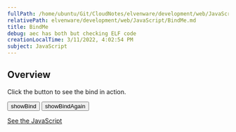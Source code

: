```yaml
---
fullPath: /home/ubuntu/Git/CloudNotes/elvenware/development/web/JavaScript/BindMe.md
relativePath: elvenware/development/web/JavaScript/BindMe.md
title: BindMe
debug: aec has both but checking ELF code
creationLocalTime: 3/11/2022, 4:02:54 PM
subject: JavaScript
---
```


<!-- toc -->
<!-- tocstop -->

<script src="/javascripts/BindMe.js" type="text/javascript"></script>

## Overview

Click the button to see the bind in action.

<ul id="debugBind"></ul>

<input type="button" onclick="showBind()" value="showBind">
<input type="button" onclick="showBindAgain()" value="showBindAgain">

[See the JavaScript](/javascripts/BindMe.js)
